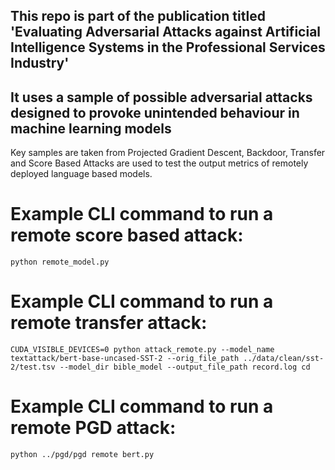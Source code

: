 ## This repo is part of the publication titled 'Evaluating Adversarial Attacks against Artificial Intelligence Systems in the Professional Services Industry'

## It uses a sample of possible adversarial attacks designed to provoke unintended behaviour in machine learning models

Key samples are taken from Projected Gradient Descent, Backdoor, Transfer and Score Based Attacks are used to test the output metrics of remotely deployed language based models.

# Example CLI command to run a remote score based attack:
```
python remote_model.py
```

# Example CLI command to run a remote transfer attack:
```
CUDA_VISIBLE_DEVICES=0 python attack_remote.py --model_name  textattack/bert-base-uncased-SST-2 --orig_file_path ../data/clean/sst-2/test.tsv --model_dir bible_model --output_file_path record.log cd
```

# Example CLI command to run a remote PGD attack:
```
python ../pgd/pgd remote bert.py
```


